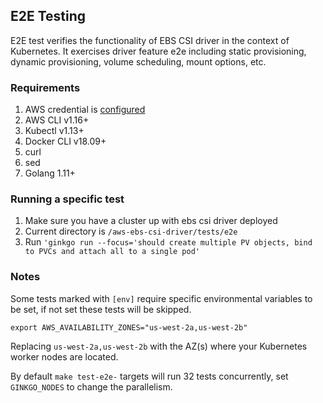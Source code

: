 ## E2E Testing
E2E test verifies the functionality of EBS CSI driver in the context of Kubernetes. It exercises driver feature e2e including static provisioning, dynamic provisioning, volume scheduling, mount options, etc.

### Requirements
1. AWS credential is [configured](https://docs.aws.amazon.com/cli/latest/userguide/cli-chap-configure.html)
1. AWS CLI v1.16+
1. Kubectl v1.13+
1. Docker CLI v18.09+
1. curl
1. sed
1. Golang 1.11+

### Running a specific test
1. Make sure you have a cluster up with ebs csi driver deployed
2. Current directory is `/aws-ebs-csi-driver/tests/e2e`
3. Run `'ginkgo run --focus='should create multiple PV objects, bind to PVCs and attach all to a single pod'`

### Notes
Some tests marked with `[env]` require specific environmental variables to be set, if not set these tests will be skipped.

```
export AWS_AVAILABILITY_ZONES="us-west-2a,us-west-2b"
```
 
Replacing `us-west-2a,us-west-2b` with the AZ(s) where your Kubernetes worker nodes are located.

By default `make test-e2e-` targets will run 32 tests concurrently, set `GINKGO_NODES` to change the parallelism.



